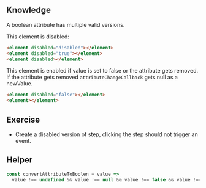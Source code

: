 ## Knowledge

A boolean attribute has multiple valid versions.

This element is disabled:

```html
<element disabled="disabled"></element>
<element disabled="true"></element>
<element disabled></element>
```

This element is enabled if value is set to false or the attribute gets removed. If the attribute gets removed `attributeChangeCallback` gets null as a newValue.

```html
<element disabled="false"></element>
<element></element>
```

## Exercise
- Create a disabled version of step, clicking the step should not trigger an event.

## Helper

```js
const convertAttributeToBoolen = value =>
  value !== undefined && value !== null && value !== false && value !== 'false';
```
